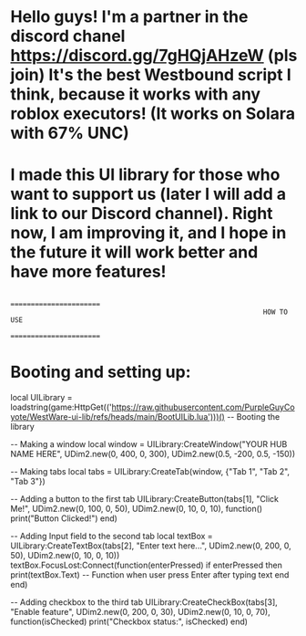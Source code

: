 Hello guys!
I'm a partner in the discord chanel https://discord.gg/7gHQjAHzeW (pls join)
It's the best Westbound script I think, because it works with any roblox executors! (It works on Solara with 67% UNC)
===

I made this UI library for those who want to support us (later I will add a link to our Discord channel). 
Right now, I am improving it, and I hope in the future it will work better and have more features!
===

                                                            ======================
                                                                  HOW TO USE
                                                            ======================
Booting and setting up:
=
local UILibrary = loadstring(game:HttpGet(('https://raw.githubusercontent.com/PurpleGuyCoyote/WestWare-ui-lib/refs/heads/main/BootUILib.lua')))() -- Booting the library

-- Making a window
local window = UILibrary:CreateWindow("YOUR HUB NAME HERE", UDim2.new(0, 400, 0, 300), UDim2.new(0.5, -200, 0.5, -150))

-- Making tabs
local tabs = UILibrary:CreateTab(window, {"Tab 1", "Tab 2", "Tab 3"})

-- Adding a button to the first tab
UILibrary:CreateButton(tabs[1], "Click Me!", UDim2.new(0, 100, 0, 50), UDim2.new(0, 10, 0, 10), 
function()
    print("Button Clicked!")
end)

-- Adding Input field to the second tab
local textBox = UILibrary:CreateTextBox(tabs[2], "Enter text here...", UDim2.new(0, 200, 0, 50), UDim2.new(0, 10, 0, 10))
textBox.FocusLost:Connect(function(enterPressed)
    if enterPressed then
        print(textBox.Text) -- Function when user press Enter after typing text
    end
end)

-- Adding checkbox to the third tab
UILibrary:CreateCheckBox(tabs[3], "Enable feature", UDim2.new(0, 200, 0, 30), UDim2.new(0, 10, 0, 70),
function(isChecked)
    print("Checkbox status:", isChecked)
end)

